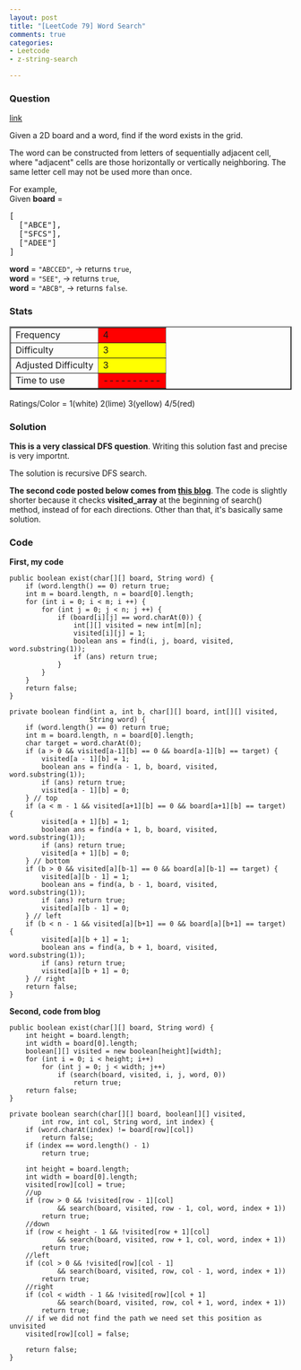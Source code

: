 ```yaml
---
layout: post
title: "[LeetCode 79] Word Search"
comments: true
categories:
- Leetcode
- z-string-search

---
```



### Question 
[link](https://oj.leetcode.com/problems/word-search/)

<div class="question-content">
            <p></p><p>
Given a 2D board and a word, find if the word exists in the grid.
</p>
<p>
The word can be constructed from letters of sequentially adjacent cell, where "adjacent" cells are those horizontally or vertically neighboring. The same letter cell may not be used more than once.
</p>

<p>
For example,<br>
Given <b>board</b> = 
</p><pre>[
  ["ABCE"],
  ["SFCS"],
  ["ADEE"]
]
</pre>

<b>word</b> = <code>"ABCCED"</code>, -&gt; returns <code>true</code>,<br>
<b>word</b> = <code>"SEE"</code>, -&gt; returns <code>true</code>,<br>
<b>word</b> = <code>"ABCB"</code>, -&gt; returns <code>false</code>.<br>
<p></p><p></p>
</div>

### Stats
<table border="2">
	<tr>
		<td>Frequency</td>
		<td bgcolor="red">4</td>
	</tr>
	<tr>
		<td>Difficulty</td>
		<td bgcolor="yellow">3</td>
	</tr>
	<tr>
		<td>Adjusted Difficulty</td>
		<td bgcolor="yellow">3</td>
	</tr>
	<tr>
		<td>Time to use</td>
		<td bgcolor="red">----------</td>
	</tr>
</table>

Ratings/Color = 1(white) 2(lime) 3(yellow) 4/5(red)

### Solution

__This is a very classical DFS question__. Writing this solution fast and precise is very importnt. 

The solution is recursive DFS search. 

__The second code posted below comes from [this blog](http://needjobasap.blogspot.sg/2014/01/word-search-leetcode.html)__. The code is slightly shorter because it checks __visited_array__ at the beginning of search() method, instead of for each directions. Other than that, it's basically same solution. 

### Code

__First, my code__


    public boolean exist(char[][] board, String word) {
        if (word.length() == 0) return true;
        int m = board.length, n = board[0].length;
        for (int i = 0; i < m; i ++) {
            for (int j = 0; j < n; j ++) {
                if (board[i][j] == word.charAt(0)) {
                    int[][] visited = new int[m][n];
                    visited[i][j] = 1;
                    boolean ans = find(i, j, board, visited, word.substring(1));
                    if (ans) return true;
                }
            }
        }
        return false;
    }

    private boolean find(int a, int b, char[][] board, int[][] visited, 
                        String word) {
        if (word.length() == 0) return true;
        int m = board.length, n = board[0].length;
        char target = word.charAt(0);
        if (a > 0 && visited[a-1][b] == 0 && board[a-1][b] == target) {
            visited[a - 1][b] = 1;
            boolean ans = find(a - 1, b, board, visited, word.substring(1));
            if (ans) return true;
            visited[a - 1][b] = 0;
        } // top
        if (a < m - 1 && visited[a+1][b] == 0 && board[a+1][b] == target) {
            visited[a + 1][b] = 1;
            boolean ans = find(a + 1, b, board, visited, word.substring(1));
            if (ans) return true;
            visited[a + 1][b] = 0;
        } // bottom
        if (b > 0 && visited[a][b-1] == 0 && board[a][b-1] == target) {
            visited[a][b - 1] = 1;
            boolean ans = find(a, b - 1, board, visited, word.substring(1));
            if (ans) return true;
            visited[a][b - 1] = 0;
        } // left
        if (b < n - 1 && visited[a][b+1] == 0 && board[a][b+1] == target) {
            visited[a][b + 1] = 1;
            boolean ans = find(a, b + 1, board, visited, word.substring(1));
            if (ans) return true;
            visited[a][b + 1] = 0;
        } // right
        return false;
    }


__Second, code from blog__


    public boolean exist(char[][] board, String word) {
        int height = board.length;
        int width = board[0].length;
        boolean[][] visited = new boolean[height][width];
        for (int i = 0; i < height; i++) 
            for (int j = 0; j < width; j++) 
                if (search(board, visited, i, j, word, 0)) 
                    return true;
        return false;
    }

    private boolean search(char[][] board, boolean[][] visited, 
            int row, int col, String word, int index) {
        if (word.charAt(index) != board[row][col]) 
            return false;
        if (index == word.length() - 1) 
            return true;

        int height = board.length;
        int width = board[0].length;
        visited[row][col] = true;
        //up
        if (row > 0 && !visited[row - 1][col] 
                && search(board, visited, row - 1, col, word, index + 1)) 
            return true;
        //down
        if (row < height - 1 && !visited[row + 1][col] 
                && search(board, visited, row + 1, col, word, index + 1)) 
            return true;
        //left
        if (col > 0 && !visited[row][col - 1] 
                && search(board, visited, row, col - 1, word, index + 1)) 
            return true;
        //right
        if (col < width - 1 && !visited[row][col + 1] 
                && search(board, visited, row, col + 1, word, index + 1)) 
            return true;
        // if we did not find the path we need set this position as unvisited
        visited[row][col] = false;

        return false;
    }
